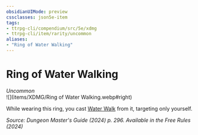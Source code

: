 ```yaml
---
obsidianUIMode: preview
cssclasses: json5e-item
tags:
- ttrpg-cli/compendium/src/5e/xdmg
- ttrpg-cli/item/rarity/uncommon
aliases: 
- "Ring of Water Walking"
---
```

# Ring of Water Walking
*Uncommon*  
![](items/XDMG/Ring of Water Walking.webp#right)  


While wearing this ring, you cast [Water Walk](water-walk-xphb.md) from it, targeting only yourself.

*Source: Dungeon Master's Guide (2024) p. 296. Available in the Free Rules (2024)*
